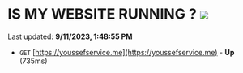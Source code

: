 # IS MY WEBSITE RUNNING ? [![](https://img.shields.io/static/v1?label=Sponsor&message=%E2%9D%A4&logo=GitHub&color=%23fe8e86)](https://github.com/sponsors/<username>)

Last updated: **9/11/2023, 1:48:55 PM**

- `GET` [https://youssefservice.me](https://youssefservice.me) - **Up** (735ms)
